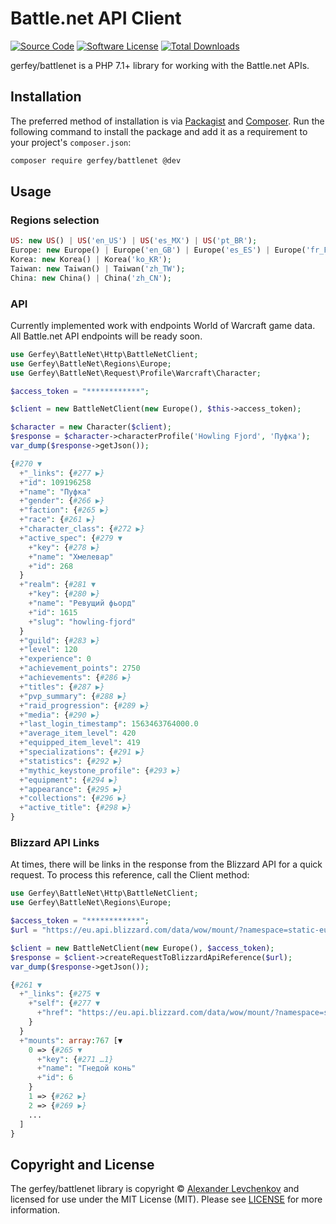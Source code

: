 # Battle.net API Client

[![Source Code][badge-source]][source]
[![Software License][badge-license]][license]
[![Total Downloads][badge-downloads]][downloads]

gerfey/battlenet is a PHP 7.1+ library for working with the Battle.net APIs.

## Installation

The preferred method of installation is via [Packagist][] and [Composer][]. Run
the following command to install the package and add it as a requirement to your
project's `composer.json`:

```bash
composer require gerfey/battlenet @dev
```

## Usage

### Regions selection

```php
US: new US() | US('en_US') | US('es_MX') | US('pt_BR');
Europe: new Europe() | Europe('en_GB') | Europe('es_ES') | Europe('fr_FR') | Europe('ru_RU') | Europe('de_DE') | Europe('pt_PT') | Europe('it_IT');
Korea: new Korea() | Korea('ko_KR');
Taiwan: new Taiwan() | Taiwan('zh_TW');
China: new China() | China('zh_CN');
```

### API

Currently implemented work with endpoints World of Warcraft game data. All Battle.net API endpoints will be ready soon.

```php
use Gerfey\BattleNet\Http\BattleNetClient;
use Gerfey\BattleNet\Regions\Europe;
use Gerfey\BattleNet\Request\Profile\Warcraft\Character;

$access_token = "************";

$client = new BattleNetClient(new Europe(), $this->access_token);

$character = new Character($client);
$response = $character->characterProfile('Howling Fjord', 'Пуфка');
var_dump($response->getJson());

{#270 ▼
  +"_links": {#277 ▶}
  +"id": 109196258
  +"name": "Пуфка"
  +"gender": {#266 ▶}
  +"faction": {#265 ▶}
  +"race": {#261 ▶}
  +"character_class": {#272 ▶}
  +"active_spec": {#279 ▼
    +"key": {#278 ▶}
    +"name": "Хмелевар"
    +"id": 268
  }
  +"realm": {#281 ▼
    +"key": {#280 ▶}
    +"name": "Ревущий фьорд"
    +"id": 1615
    +"slug": "howling-fjord"
  }
  +"guild": {#283 ▶}
  +"level": 120
  +"experience": 0
  +"achievement_points": 2750
  +"achievements": {#286 ▶}
  +"titles": {#287 ▶}
  +"pvp_summary": {#288 ▶}
  +"raid_progression": {#289 ▶}
  +"media": {#290 ▶}
  +"last_login_timestamp": 1563463764000.0
  +"average_item_level": 420
  +"equipped_item_level": 419
  +"specializations": {#291 ▶}
  +"statistics": {#292 ▶}
  +"mythic_keystone_profile": {#293 ▶}
  +"equipment": {#294 ▶}
  +"appearance": {#295 ▶}
  +"collections": {#296 ▶}
  +"active_title": {#298 ▶}
}
```

### Blizzard API Links
At times, there will be links in the response from the Blizzard API for a quick request.
To process this reference, call the Client method:
```php
use Gerfey\BattleNet\Http\BattleNetClient;
use Gerfey\BattleNet\Regions\Europe;

$access_token = "************";
$url = "https://eu.api.blizzard.com/data/wow/mount/?namespace=static-eu";

$client = new BattleNetClient(new Europe(), $access_token);
$response = $client->createRequestToBlizzardApiReference($url);
var_dump($response->getJson());

{#261 ▼
  +"_links": {#275 ▼
    +"self": {#277 ▼
      +"href": "https://eu.api.blizzard.com/data/wow/mount/?namespace=static-8.2.0_30827-eu"
    }
  }
  +"mounts": array:767 [▼
    0 => {#265 ▼
      +"key": {#271 …1}
      +"name": "Гнедой конь"
      +"id": 6
    }
    1 => {#262 ▶}
    2 => {#269 ▶}
    ...
  ]
}
```
 
## Copyright and License

The gerfey/battlenet library is copyright © [Alexander Levchenkov](https://vk.com/gerfey) and
licensed for use under the MIT License (MIT). Please see [LICENSE][] for more
information.

[packagist]: https://packagist.org/packages/gerfey/battlenet
[composer]: http://getcomposer.org/
[http-interop/http-factory-guzzle]: https://packagist.org/packages/http-interop/http-factory-guzzle
[guzzlehttp/guzzle]: https://packagist.org/packages/guzzlehttp/guzzle

[badge-source]: https://img.shields.io/badge/source-gerfey/battlenet-blue.svg?style=flat-square
[badge-license]: https://img.shields.io/badge/license-MIT-brightgreen.svg?style=flat-square
[badge-build]: https://img.shields.io/travis/gerfey/battlenet/master.svg?style=flat-square
[badge-downloads]: https://img.shields.io/packagist/dt/gerfey/battlenet.svg?style=flat-square

[source]: https://github.com/gerfey/battlenet
[release]: https://packagist.org/packages/gerfey/battlenet
[license]: https://github.com/gerfey/battlenet/blob/master/LICENSE
[build]: https://travis-ci.org/gerfey/battlenet
[downloads]: https://packagist.org/packages/gerfey/battlenet
